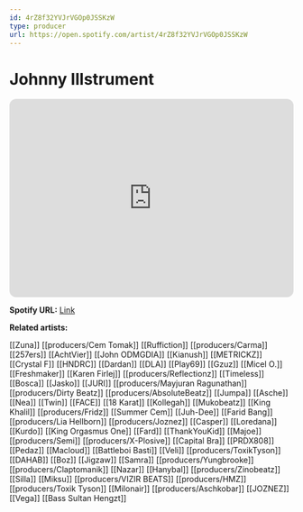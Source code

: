 ```yaml
---
id: 4rZ8f32YVJrVGOp0JSSKzW
type: producer
url: https://open.spotify.com/artist/4rZ8f32YVJrVGOp0JSSKzW
---
```

# Johnny Illstrument

<iframe style="border-radius:12px" src="https://open.spotify.com/embed/artist/4rZ8f32YVJrVGOp0JSSKzW" width="100%" height="352" frameBorder="0" allowfullscreen="" allow="autoplay; clipboard-write; encrypted-media; fullscreen; picture-in-picture" loading="lazy"></iframe>

**Spotify URL:** [Link](https://open.spotify.com/artist/4rZ8f32YVJrVGOp0JSSKzW)

**Related artists:**

[[Zuna]]
[[producers/Cem Tomak]]
[[Ruffiction]]
[[producers/Carma]]
[[257ers]]
[[AchtVier]]
[[John ODMGDIA]]
[[Kianush]]
[[METRICKZ]]
[[Crystal F]]
[[HNDRC]]
[[Dardan]]
[[DLA]]
[[Play69]]
[[Gzuz]]
[[Micel O.]]
[[Freshmaker]]
[[Karen Firlej]]
[[producers/Reflectionz]]
[[Timeless]]
[[Bosca]]
[[Jasko]]
[[JURI]]
[[producers/Mayjuran Ragunathan]]
[[producers/Dirty Beatz]]
[[producers/AbsoluteBeatz]]
[[Jumpa]]
[[Asche]]
[[Nea]]
[[Twin]]
[[FACE]]
[[18 Karat]]
[[Kollegah]]
[[Mukobeatz]]
[[King Khalil]]
[[producers/Fridz]]
[[Summer Cem]]
[[Juh-Dee]]
[[Farid Bang]]
[[producers/Lia Hellborn]]
[[producers/Joznez]]
[[Casper]]
[[Loredana]]
[[Kurdo]]
[[King Orgasmus One]]
[[Fard]]
[[ThankYouKid]]
[[Majoe]]
[[producers/Semi]]
[[producers/X-Plosive]]
[[Capital Bra]]
[[PRDX808]]
[[Pedaz]]
[[Macloud]]
[[Battleboi Basti]]
[[Veli]]
[[producers/ToxikTyson]]
[[DAHAB]]
[[Boz]]
[[Jigzaw]]
[[Samra]]
[[producers/Yungbrooke]]
[[producers/Claptomanik]]
[[Nazar]]
[[Hanybal]]
[[producers/Zinobeatz]]
[[Silla]]
[[Miksu]]
[[producers/VIZIR BEATS]]
[[producers/HMZ]]
[[producers/Toxik Tyson]]
[[Milonair]]
[[producers/Aschkobar]]
[[JOZNEZ]]
[[Vega]]
[[Bass Sultan Hengzt]]
